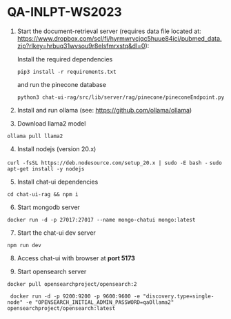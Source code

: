 # QA-INLPT-WS2023

1. Start the document-retrieval server (requires data file located at: https://www.dropbox.com/scl/fi/hyrmwrvcjqc5huue84ici/pubmed_data.zip?rlkey=hrbuq31wvsou9r8elsfmrxstq&dl=0): 

    Install the required dependencies

    ``pip3 install -r requirements.txt``

    and run the pinecone database

    ``python3 chat-ui-rag/src/lib/server/rag/pinecone/pineconeEndpoint.py``

2. Install and run ollama (see: https://github.com/ollama/ollama)

3. Download llama2 model

``ollama pull llama2``

4. Install nodejs (version 20.x)

``curl -fsSL https://deb.nodesource.com/setup_20.x | sudo -E bash -``
``sudo apt-get install -y nodejs``

5. Install chat-ui dependencies

``cd chat-ui-rag && npm i``

6. Start mongodb server

``docker run -d -p 27017:27017 --name mongo-chatui mongo:latest``

7. Start the chat-ui dev server

``npm run dev``

8. Access chat-ui with browser at **port 5173**


9. Start opensearch server

``docker pull opensearchproject/opensearch:2``

`` docker run -d -p 9200:9200 -p 9600:9600 -e "discovery.type=single-node" -e "OPENSEARCH_INITIAL_ADMIN_PASSWORD=qaOllama2" opensearchproject/opensearch:latest``
